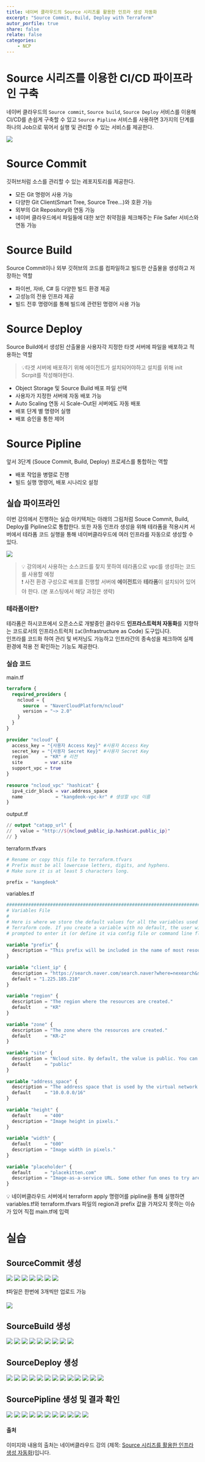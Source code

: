 ```yaml
---
title: 네이버 클라우드의 Source 시리즈를 활용한 인프라 생성 자동화
excerpt: "Source Commit, Build, Deploy with Terraform"
autor_porfile: true
share: false
relate: false
categories:
    - NCP
---
```


# Source 시리즈를 이용한 CI/CD 파이프라인 구축
네이버 클라우드의 `Source commit`, `Source build`, `Source Deploy` 서비스를 이용해 CI/CD를 손쉽게 구축할 수 있고 `Source Pipline` 서비스를 사용하면 3가지의 단계를 하나의 Job으로 묶어서 실행 및 관리할 수 있는 서비스를 제공한다.

<img src="../../assets/images/blogImg/ncp_source_services.png"/>


# Source Commit
깃허브처럼 소스를 관리할 수 있는 레포지토리를 제공한다.

* 모든 Git 명령어 사용 가능
* 다양한 Git Client(Smart Tree, Source Tree...)와 호환 가능
* 외부의 Git Repository와 연동 가능
* 네이버 클라우드에서 파일들에 대한 보안 취약점을 체크해주는 File Safer 서비스와 연동 가능
  
# Source Build
Source Commit이나 외부 깃허브의 코드를 컴파일하고 빌드한 산출물을 생성하고 저장하는 역할

* 파이썬, 자바, C# 등 다양한 빌드 환경 제공
* 고성능의 전용 인프라 제공
* 빌드 전후 명령어를 통해 빌드에 관련된 명령어 사용 가능

# Source Deploy
Source Build에서 생성된 산출물을 사용자각 지정한 타겟 서버에 파일을 배포하고 적용하는 역할

> 💡타겟 서버에 배포하기 위해 에이전트가 설치되어야하고 설치를 위해 init Scrpit를 작성해야한다.

* Object Storage 및 Source Build 배포 파일 선택
* 사용자가 지정한 서버에 자동 배포 가능
* Auto Scaling 연동 시 Scale-Out된 서버에도 자동 배포
* 배포 단계 별 명령어 실행
* 배포 승인을 통한 제어

# Source Pipline
앞서 3단계 (Souce Commit, Build, Deploy) 프로세스를 통합하는 역할

* 배포 작업을 병렬로 진행
* 빌드 실행 명령어, 배포 시나리오 설정

## 실습 파이프라인
이번 강의에서 진행하는 실습 아키텍처는 아래의 그림처럼 Souce Commit, Build, Deploy를 Pipline으로 통합한다. 또한 자동 인프라 생성을 위해 테라폼을 적용시켜 서버에서 테라폼 코드 실행을 통해 네이버클라우드에 여러 인프라를 자동으로 생성할 수 있다.

<img src="../../assets/images/blogImg/npc_source_series_architecutre.png"/>

> 💡 강의에서 사용하는 소스코드를 찾지 못하여 테라폼으로 vpc를 생성하는 코드를 사용할 예정  
> ❗️ 사전 환경 구성으로 배포를 진행할 서버에 **에이전트**와 **테라폼**이 설치되어 있어야 한다. (본 포스팅에서 해당 과정은 생략)

### 테라폼이란?
테라폼은 하시코프에서 오픈소스로 개발중인 클라우드 **인프라스트럭처 자동화**를 지향하는 코드로서의 인프라스트럭처 `IaC`(Infrastructure as Code) 도구입니다.  
인프라를 코드화 하여 관리 및 버저닝도 가능하고 인프라간의 종속성을 체크하여 실제 환경에 적용 전 확인하는 기능도 제공한다.


### 실습 코드
main.tf

```tf
terraform {
  required_providers {
    ncloud = {
      source  = "NaverCloudPlatform/ncloud"
      version = "~> 2.0"
    }
  }
}
 
provider "ncloud" {
  access_key = "{사용자 Access Key}" #사용자 Access Key
  secret_key = "{사용자 Secret Key}" #사용자 Secret Key 
  region      = "KR" # 리전
  site        = var.site
  support_vpc = true
}
 
resource "ncloud_vpc" "hashicat" {
  ipv4_cidr_block = var.address_space
  name            = "kangdeok-vpc-kr" # 생성할 vpc 이름
}
```

output.tf
```tf
// output "catapp_url" {
//   value = "http://${ncloud_public_ip.hashicat.public_ip}"
// }
```

terraform.tfvars
```tf
# Rename or copy this file to terraform.tfvars
# Prefix must be all lowercase letters, digits, and hyphens.
# Make sure it is at least 5 characters long.

prefix = "kangdeok"
```

variables.tf
```tf
##############################################################################
# Variables File
#
# Here is where we store the default values for all the variables used in our
# Terraform code. If you create a variable with no default, the user will be
# prompted to enter it (or define it via config file or command line flags.)
 
variable "prefix" {
  description = "This prefix will be included in the name of most resources."
}
 
variable "client_ip" {
  description = "https://search.naver.com/search.naver?where=nexearch&sm=top_sug.pre&fbm=1&acr=1&acq=ip&qdt=0&ie=utf8&query=ip+%EC%A3%BC%EC%86%8C+%ED%99%95%EC%9D%B8"
  default = "1.225.185.210"
}
 
variable "region" {
  description = "The region where the resources are created."
  default     = "KR"
}
 
variable "zone" {
  description = "The zone where the resources are created."
  default     = "KR-2"
}
 
variable "site" {
  description = "Ncloud site. By default, the value is public. You can specify only the following value: public, gov, fin. public is for www.ncloud.com. gov is for www.gov-ncloud.com. fin is for www.fin-ncloud.com."
  default     = "public"
}
 
variable "address_space" {
  description = "The address space that is used by the virtual network. You can supply more than one address space. Changing this forces a new resource to be created."
  default     = "10.0.0.0/16"
}
 
variable "height" {
  default     = "400"
  description = "Image height in pixels."
}
 
variable "width" {
  default     = "600"
  description = "Image width in pixels."
}
 
variable "placeholder" {
  default     = "placekitten.com"
  description = "Image-as-a-service URL. Some other fun ones to try are fillmurray.com, placecage.com, placebeard.it, loremflickr.com, baconmockup.com, placeimg.com, placebear.com, placeskull.com, stevensegallery.com, placedog.net"
}
```

💡 네이버클라우드 서버에서 terraform apply 명령어를 pipline을 통해 실행하면 variables.tf와 terraform.tfvars 파일의 region과 prefix 값을 가져오지 못하는 이슈가 있어 직접 main.tf에 입력


# 실습
## SourceCommit 생성
<img src="../../assets/images/blogImg/sourcecommit1.png"/>
<img src="../../assets/images/blogImg/sourcecommit2.png"/>
<img src="../../assets/images/blogImg/sourcecommit3.png"/>
<img src="../../assets/images/blogImg/sourcecommit4.png"/>
<img src="../../assets/images/blogImg/sourcecommit5.png"/>
<img src="../../assets/images/blogImg/sourcecommit6.png"/>

<img src="../../assets/images/blogImg/sourcecommit7.png"/>

❗️파일은 한번에 3개씩만 업로드 가능  

<img src="../../assets/images/blogImg/sourcecommit8.png"/>

## SourceBuild 생성
<img src="../../assets/images/blogImg/sourcebuild1.png"/>
<img src="../../assets/images/blogImg/sourcebuild2.png"/>
<img src="../../assets/images/blogImg/sourcebuild3.png"/>
<img src="../../assets/images/blogImg/sourcebuild4.png"/>
<img src="../../assets/images/blogImg/sourcebuild5.png"/>
<img src="../../assets/images/blogImg/sourcebuild6.png"/>
<img src="../../assets/images/blogImg/sourcebuild7.png"/>
<img src="../../assets/images/blogImg/sourcebuild8.png"/>
<img src="../../assets/images/blogImg/sourcebuild9.png"/>


## SourceDeploy 생성
<img src="../../assets/images/blogImg/sourcedeploy1.png"/>
<img src="../../assets/images/blogImg/sourcedeploy2.png"/>
<img src="../../assets/images/blogImg/sourcedeploy3.png"/>
<img src="../../assets/images/blogImg/sourcedeploy4.png"/>
<img src="../../assets/images/blogImg/sourcedeploy5.png"/>
<img src="../../assets/images/blogImg/sourcedeploy6.png"/>
<img src="../../assets/images/blogImg/sourcedeploy7.png"/>
<img src="../../assets/images/blogImg/sourcedeploy8.png"/>
<img src="../../assets/images/blogImg/sourcedeploy9.png"/>
<img src="../../assets/images/blogImg/sourcedeploy10.png"/>
<img src="../../assets/images/blogImg/sourcedeploy11.png"/>
<img src="../../assets/images/blogImg/sourcedeploy12.png"/>
<img src="../../assets/images/blogImg/sourcedeploy13.png"/>

## SourcePipline 생성 및 결과 확인
<img src="../../assets/images/blogImg/sourcepipline1.png"/>
<img src="../../assets/images/blogImg/sourcepipline2.png"/>
<img src="../../assets/images/blogImg/sourcepipline3.png"/>
<img src="../../assets/images/blogImg/sourcepipline4.png"/>
<img src="../../assets/images/blogImg/sourcepipline5.png"/>
<img src="../../assets/images/blogImg/sourcepipline6.png"/>
<img src="../../assets/images/blogImg/sourcepipline7.png"/>
<img src="../../assets/images/blogImg/sourcepipline8.png"/>
<img src="../../assets/images/blogImg/sourcepipline9.png"/>
<img src="../../assets/images/blogImg/sourcepipline10.png"/>
<img src="../../assets/images/blogImg/sourcepipline11.png"/>


#### 출처
이미지와 내용의 출처는 네이버클라우드 강의 (제목: [Source 시리즈를 활용한 인프라 생성 자동화](https://www.edwith.org/nclouddevtools/lecture/64141?isDesc=false))입니다.

